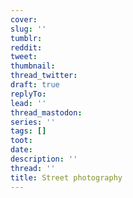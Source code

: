 ```yaml
---
cover:
slug: ''
tumblr:
reddit:
tweet:
thumbnail:
thread_twitter:
draft: true
replyTo:
lead: ''
thread_mastodon:
series: ''
tags: []
toot:
date:
description: ''
thread: ''
title: Street photography
---
```

